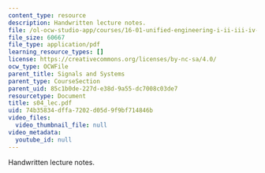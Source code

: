 ```yaml
---
content_type: resource
description: Handwritten lecture notes.
file: /ol-ocw-studio-app/courses/16-01-unified-engineering-i-ii-iii-iv-fall-2005-spring-2006/74b35834dffa7202d05d9f9bf714846b_s04_lec.pdf
file_size: 60667
file_type: application/pdf
learning_resource_types: []
license: https://creativecommons.org/licenses/by-nc-sa/4.0/
ocw_type: OCWFile
parent_title: Signals and Systems
parent_type: CourseSection
parent_uid: 85c1b0de-227d-e38d-9a55-dc7008c03de7
resourcetype: Document
title: s04_lec.pdf
uid: 74b35834-dffa-7202-d05d-9f9bf714846b
video_files:
  video_thumbnail_file: null
video_metadata:
  youtube_id: null
---
```

Handwritten lecture notes.